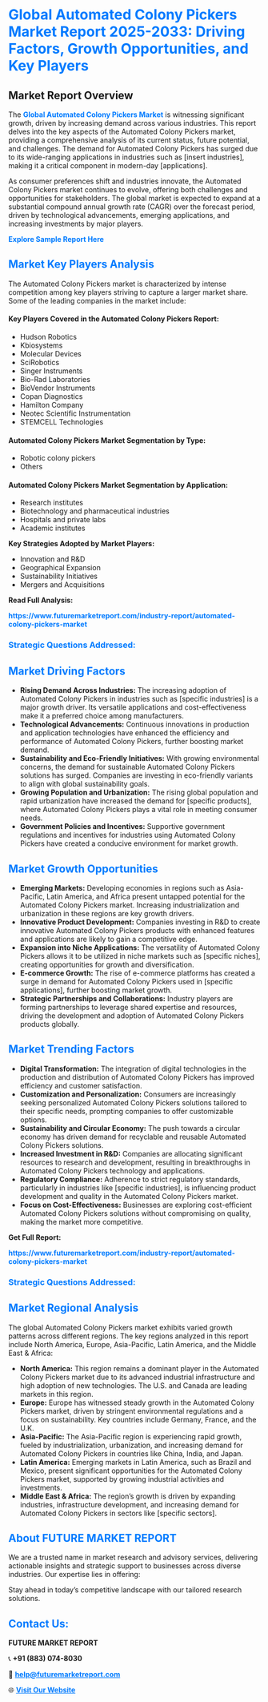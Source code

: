 <h1 style="color: #007BFF;">Global Automated Colony Pickers Market Report 2025-2033: Driving Factors, Growth Opportunities, and Key Players</h1>

<section id="overview">
<h2>Market Report Overview</h2>
<p>The <a href="https://www.futuremarketreport.com/industry-report/automated-colony-pickers-market" style="color: #007BFF; text-decoration: none;"><strong>Global Automated Colony Pickers Market</strong></a> is witnessing significant growth, driven by increasing demand across various industries. This report delves into the key aspects of the Automated Colony Pickers market, providing a comprehensive analysis of its current status, future potential, and challenges. The demand for Automated Colony Pickers has surged due to its wide-ranging applications in industries such as [insert industries], making it a critical component in modern-day [applications].</p>
<p>As consumer preferences shift and industries innovate, the Automated Colony Pickers market continues to evolve, offering both challenges and opportunities for stakeholders. The global market is expected to expand at a substantial compound annual growth rate (CAGR) over the forecast period, driven by technological advancements, emerging applications, and increasing investments by major players.</p>
</section>

<section id="overview">
<p><a href="https://www.futuremarketreport.com/request-sample/reportId=54125" style="color: #007BFF; text-decoration: none;"><strong>Explore Sample Report Here</strong></a></p>
</section>

<section id="key-players">
<h2 style="color: #007BFF;">Market Key Players Analysis</h2>
<p>The Automated Colony Pickers market is characterized by intense competition among key players striving to capture a larger market share. Some of the leading companies in the market include:</p>
<h4>Key Players Covered in the Automated Colony Pickers Report:</h4>
<ul><li>Hudson Robotics</li><li>Kbiosystems</li><li>Molecular Devices</li><li>SciRobotics</li><li>Singer Instruments</li><li>Bio-Rad Laboratories</li><li>BioVendor Instruments</li><li>Copan Diagnostics</li><li>Hamilton Company</li><li>Neotec Scientific Instrumentation</li><li>STEMCELL Technologies</li></ul>
<h4>Automated Colony Pickers Market Segmentation by Type:</h4>
<ul><li>Robotic colony pickers</li><li>Others</li></ul>

<h4>Automated Colony Pickers Market Segmentation by Application:</h4>
<ul><li>Research institutes</li><li>Biotechnology and pharmaceutical industries</li><li>Hospitals and private labs</li><li>Academic institutes</li></ul>
<p><strong>Key Strategies Adopted by Market Players:</strong></p>
<ul>
<li>Innovation and R&D</li>
<li>Geographical Expansion</li>
<li>Sustainability Initiatives</li>
<li>Mergers and Acquisitions</li>
</ul>
</section>

<section>
<p><strong>Read Full Analysis: </strong></p><a href="https://www.futuremarketreport.com/industry-report/automated-colony-pickers-market" style="color: #007BFF; text-decoration: none;"><strong>https://www.futuremarketreport.com/industry-report/automated-colony-pickers-market</strong></a>
<h3 style="color: #007BFF;">Strategic Questions Addressed:</h3>
</section>

<section id="driving-factors">
<h2 style="color: #007BFF;">Market Driving Factors</h2>
<ul>
<li><strong>Rising Demand Across Industries:</strong> The increasing adoption of Automated Colony Pickers in industries such as [specific industries] is a major growth driver. Its versatile applications and cost-effectiveness make it a preferred choice among manufacturers.</li>
<li><strong>Technological Advancements:</strong> Continuous innovations in production and application technologies have enhanced the efficiency and performance of Automated Colony Pickers, further boosting market demand.</li>
<li><strong>Sustainability and Eco-Friendly Initiatives:</strong> With growing environmental concerns, the demand for sustainable Automated Colony Pickers solutions has surged. Companies are investing in eco-friendly variants to align with global sustainability goals.</li>
<li><strong>Growing Population and Urbanization:</strong> The rising global population and rapid urbanization have increased the demand for [specific products], where Automated Colony Pickers plays a vital role in meeting consumer needs.</li>
<li><strong>Government Policies and Incentives:</strong> Supportive government regulations and incentives for industries using Automated Colony Pickers have created a conducive environment for market growth.</li>
</ul>
</section>

<section id="growth-opportunities">
<h2 style="color: #007BFF;">Market Growth Opportunities</h2>
<ul>
<li><strong>Emerging Markets:</strong> Developing economies in regions such as Asia-Pacific, Latin America, and Africa present untapped potential for the Automated Colony Pickers market. Increasing industrialization and urbanization in these regions are key growth drivers.</li>
<li><strong>Innovative Product Development:</strong> Companies investing in R&D to create innovative Automated Colony Pickers products with enhanced features and applications are likely to gain a competitive edge.</li>
<li><strong>Expansion into Niche Applications:</strong> The versatility of Automated Colony Pickers allows it to be utilized in niche markets such as [specific niches], creating opportunities for growth and diversification.</li>
<li><strong>E-commerce Growth:</strong> The rise of e-commerce platforms has created a surge in demand for Automated Colony Pickers used in [specific applications], further boosting market growth.</li>
<li><strong>Strategic Partnerships and Collaborations:</strong> Industry players are forming partnerships to leverage shared expertise and resources, driving the development and adoption of Automated Colony Pickers products globally.</li>
</ul>
</section>

<section id="trending-factors">
<h2 style="color: #007BFF;">Market Trending Factors</h2>
<ul>
<li><strong>Digital Transformation:</strong> The integration of digital technologies in the production and distribution of Automated Colony Pickers has improved efficiency and customer satisfaction.</li>
<li><strong>Customization and Personalization:</strong> Consumers are increasingly seeking personalized Automated Colony Pickers solutions tailored to their specific needs, prompting companies to offer customizable options.</li>
<li><strong>Sustainability and Circular Economy:</strong> The push towards a circular economy has driven demand for recyclable and reusable Automated Colony Pickers solutions.</li>
<li><strong>Increased Investment in R&D:</strong> Companies are allocating significant resources to research and development, resulting in breakthroughs in Automated Colony Pickers technology and applications.</li>
<li><strong>Regulatory Compliance:</strong> Adherence to strict regulatory standards, particularly in industries like [specific industries], is influencing product development and quality in the Automated Colony Pickers market.</li>
<li><strong>Focus on Cost-Effectiveness:</strong> Businesses are exploring cost-efficient Automated Colony Pickers solutions without compromising on quality, making the market more competitive.</li>
</ul>
</section>

<section>
<p><strong>Get Full Report: </strong></p><a href="https://www.futuremarketreport.com/industry-report/automated-colony-pickers-market" style="color: #007BFF; text-decoration: none;"><strong>https://www.futuremarketreport.com/industry-report/automated-colony-pickers-market</strong></a>
<h3 style="color: #007BFF;">Strategic Questions Addressed:</h3>
</section>


<section id="regional-analysis">
<h2 style="color: #007BFF;">Market Regional Analysis</h2>
<p>The global Automated Colony Pickers market exhibits varied growth patterns across different regions. The key regions analyzed in this report include North America, Europe, Asia-Pacific, Latin America, and the Middle East & Africa:</p>
<ul>
<li><strong>North America:</strong> This region remains a dominant player in the Automated Colony Pickers market due to its advanced industrial infrastructure and high adoption of new technologies. The U.S. and Canada are leading markets in this region.</li>
<li><strong>Europe:</strong> Europe has witnessed steady growth in the Automated Colony Pickers market, driven by stringent environmental regulations and a focus on sustainability. Key countries include Germany, France, and the U.K.</li>
<li><strong>Asia-Pacific:</strong> The Asia-Pacific region is experiencing rapid growth, fueled by industrialization, urbanization, and increasing demand for Automated Colony Pickers in countries like China, India, and Japan.</li>
<li><strong>Latin America:</strong> Emerging markets in Latin America, such as Brazil and Mexico, present significant opportunities for the Automated Colony Pickers market, supported by growing industrial activities and investments.</li>
<li><strong>Middle East & Africa:</strong> The region’s growth is driven by expanding industries, infrastructure development, and increasing demand for Automated Colony Pickers in sectors like [specific sectors].</li>
</ul>
</section>

<footer>
<h2 style="color: #007BFF;">About FUTURE MARKET REPORT</h2>
<p>We are a trusted name in market research and advisory services, delivering actionable insights and strategic support to businesses across diverse industries. Our expertise lies in offering:</p>

<p>Stay ahead in today’s competitive landscape with our tailored research solutions.</p>

<h2 style="color: #007BFF;">Contact Us:</h2>
<p><strong>FUTURE MARKET REPORT</strong></p>
<p>📞 <strong>+91 (883) 074-8030</strong></p>
<p>📧 <strong><a href="mailto:help@futuremarketreport.com" style="color: #007BFF;">help@futuremarketreport.com</a></strong></p>
<p>🌐 <strong><a href="https://www.futuremarketreport.com/" style="color: #007BFF;">Visit Our Website</a></strong></p>
</footer>